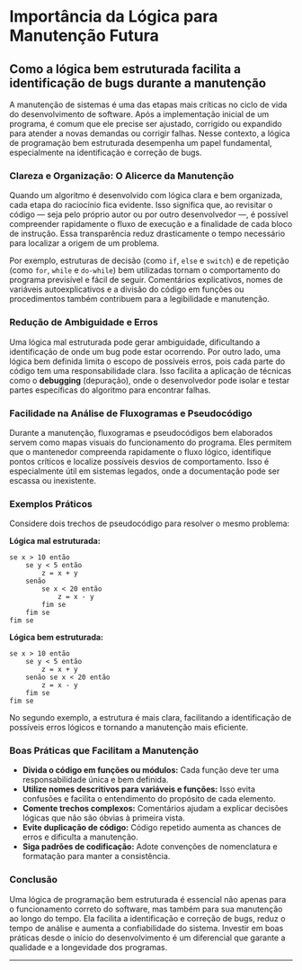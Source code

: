 
# Importância da Lógica para Manutenção Futura

## Como a lógica bem estruturada facilita a identificação de bugs durante a manutenção

A manutenção de sistemas é uma das etapas mais críticas no ciclo de vida do desenvolvimento de software. Após a implementação inicial de um programa, é comum que ele precise ser ajustado, corrigido ou expandido para atender a novas demandas ou corrigir falhas. Nesse contexto, a lógica de programação bem estruturada desempenha um papel fundamental, especialmente na identificação e correção de bugs.

### Clareza e Organização: O Alicerce da Manutenção

Quando um algoritmo é desenvolvido com lógica clara e bem organizada, cada etapa do raciocínio fica evidente. Isso significa que, ao revisitar o código — seja pelo próprio autor ou por outro desenvolvedor —, é possível compreender rapidamente o fluxo de execução e a finalidade de cada bloco de instrução. Essa transparência reduz drasticamente o tempo necessário para localizar a origem de um problema.

Por exemplo, estruturas de decisão (como `if`, `else` e `switch`) e de repetição (como `for`, `while` e `do-while`) bem utilizadas tornam o comportamento do programa previsível e fácil de seguir. Comentários explicativos, nomes de variáveis autoexplicativos e a divisão do código em funções ou procedimentos também contribuem para a legibilidade e manutenção.

### Redução de Ambiguidade e Erros

Uma lógica mal estruturada pode gerar ambiguidade, dificultando a identificação de onde um bug pode estar ocorrendo. Por outro lado, uma lógica bem definida limita o escopo de possíveis erros, pois cada parte do código tem uma responsabilidade clara. Isso facilita a aplicação de técnicas como o **debugging** (depuração), onde o desenvolvedor pode isolar e testar partes específicas do algoritmo para encontrar falhas.

### Facilidade na Análise de Fluxogramas e Pseudocódigo

Durante a manutenção, fluxogramas e pseudocódigos bem elaborados servem como mapas visuais do funcionamento do programa. Eles permitem que o mantenedor compreenda rapidamente o fluxo lógico, identifique pontos críticos e localize possíveis desvios de comportamento. Isso é especialmente útil em sistemas legados, onde a documentação pode ser escassa ou inexistente.

### Exemplos Práticos

Considere dois trechos de pseudocódigo para resolver o mesmo problema:

**Lógica mal estruturada:**
```pseudocode
se x > 10 então
    se y < 5 então
        z = x + y
    senão
        se x < 20 então
            z = x - y
        fim se
    fim se
fim se
```

**Lógica bem estruturada:**
```pseudocode
se x > 10 então
    se y < 5 então
        z = x + y
    senão se x < 20 então
        z = x - y
    fim se
fim se
```
No segundo exemplo, a estrutura é mais clara, facilitando a identificação de possíveis erros lógicos e tornando a manutenção mais eficiente.

### Boas Práticas que Facilitam a Manutenção

- **Divida o código em funções ou módulos:** Cada função deve ter uma responsabilidade única e bem definida.
- **Utilize nomes descritivos para variáveis e funções:** Isso evita confusões e facilita o entendimento do propósito de cada elemento.
- **Comente trechos complexos:** Comentários ajudam a explicar decisões lógicas que não são óbvias à primeira vista.
- **Evite duplicação de código:** Código repetido aumenta as chances de erros e dificulta a manutenção.
- **Siga padrões de codificação:** Adote convenções de nomenclatura e formatação para manter a consistência.

### Conclusão

Uma lógica de programação bem estruturada é essencial não apenas para o funcionamento correto do software, mas também para sua manutenção ao longo do tempo. Ela facilita a identificação e correção de bugs, reduz o tempo de análise e aumenta a confiabilidade do sistema. Investir em boas práticas desde o início do desenvolvimento é um diferencial que garante a qualidade e a longevidade dos programas.

---
```